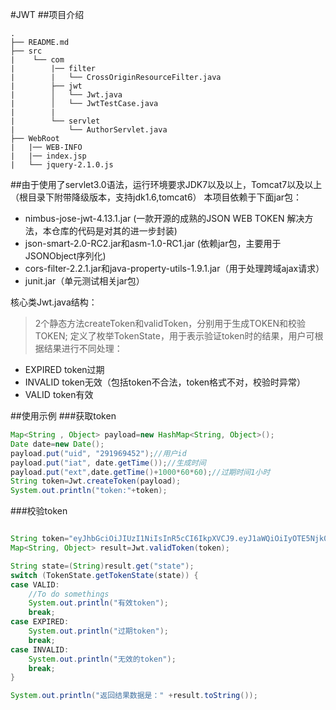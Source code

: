 #JWT
##项目介绍
```
.
├── README.md
├── src
|    └── com
|        |── filter
|        |   └── CrossOriginResourceFilter.java 
|        ├── jwt
|        │   └── Jwt.java
|        │   └── JwtTestCase.java
|        |
|        └── servlet
|            └── AuthorServlet.java
├── WebRoot
|   |── WEB-INFO
|   |── index.jsp
|   └── jquery-2.1.0.js
```
##由于使用了servlet3.0语法，运行环境要求JDK7以及以上，Tomcat7以及以上（根目录下附带降级版本，支持jdk1.6,tomcat6）
本项目依赖于下面jar包：
+ nimbus-jose-jwt-4.13.1.jar (一款开源的成熟的JSON WEB TOKEN 解决方法，本仓库的代码是对其的进一步封装)
+ json-smart-2.0-RC2.jar和asm-1.0-RC1.jar (依赖jar包，主要用于JSONObject序列化)
+ cors-filter-2.2.1.jar和java-property-utils-1.9.1.jar（用于处理跨域ajax请求）
+ junit.jar（单元测试相关jar包）


核心类Jwt.java结构：
> 2个静态方法createToken和validToken，分别用于生成TOKEN和校验TOKEN;
> 定义了枚举TokenState，用于表示验证token时的结果，用户可根据结果进行不同处理：
   * EXPIRED  token过期
   * INVALID  token无效（包括token不合法，token格式不对，校验时异常）
   * VALID    token有效

   
   
##使用示例
###获取token

```Java
Map<String , Object> payload=new HashMap<String, Object>();
Date date=new Date();
payload.put("uid", "291969452");//用户id
payload.put("iat", date.getTime());//生成时间
payload.put("ext",date.getTime()+1000*60*60);//过期时间1小时
String token=Jwt.createToken(payload);
System.out.println("token:"+token);

```

###校验token
```Java

String token="eyJhbGciOiJIUzI1NiIsInR5cCI6IkpXVCJ9.eyJ1aWQiOiIyOTE5Njk0NTIiLCJpYXQiOjE0NjA0MzE4ODk2OTgsImV4dCI6MTQ2MDQzNTQ4OTY5OH0.RAa71BnklRMPyPhYBbxsfJdtXBnXeWevxcXLlwC2PrY";
Map<String, Object> result=Jwt.validToken(token);

String state=(String)result.get("state");
switch (TokenState.getTokenState(state)) {
case VALID:
	//To do somethings
	System.out.println("有效token");
	break;
case EXPIRED:
	System.out.println("过期token");
	break;
case INVALID:
	System.out.println("无效的token");
	break;
}

System.out.println("返回结果数据是：" +result.toString());
	


```

